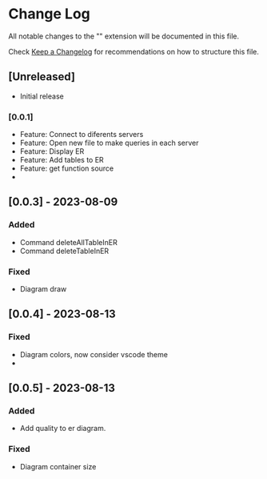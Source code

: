 # Change Log

All notable changes to the "" extension will be documented in this file.

Check [Keep a Changelog](http://keepachangelog.com/) for recommendations on how to structure this file.

## [Unreleased]

- Initial release

### [0.0.1] 

* Feature: Connect to diferents servers
* Feature: Open new file to make queries in each server
* Feature: Display ER
* Feature: Add tables to ER
* Feature: get function source
* 
## [0.0.3] - 2023-08-09

### Added

- Command deleteAllTableInER
- Command deleteTableInER

### Fixed

- Diagram draw
## [0.0.4] - 2023-08-13

### Fixed

- Diagram colors, now consider vscode theme
- 
## [0.0.5] - 2023-08-13

### Added 

- Add quality to er diagram.

### Fixed 
- Diagram container size  

